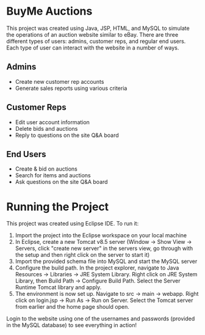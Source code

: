 # BuyMe Auctions

This project was created using Java, JSP, HTML, and MySQL to simulate the operations of an auction website similar to eBay. There are three different types of users: admins, customer reps, and regular end users. Each type of user can interact with the website in a number of ways.

## Admins
- Create new customer rep accounts
- Generate sales reports using various criteria

## Customer Reps
- Edit user account information
- Delete bids and auctions
- Reply to questions on the site Q&A board

## End Users
- Create & bid on auctions
- Search for items and auctions
- Ask questions on the site Q&A board

# Running the Project

This project was created using Eclipse IDE. To run it:

1. Import the project into the Eclipse workspace on your local machine
2. In Eclipse, create a new Tomcat v8.5 server (Window -> Show View -> Servers, click "create new server" in the servers view, go through with the setup and then right click on the server to start it)
3. Import the provided schema file into MySQL and start the MySQL server
4. Configure the build path. In the project explorer, navigate to Java Resources -> Libraries -> JRE System Library. Right click on JRE System Library, then Build Path -> Configure Build Path. Select the Server Runtime Tomcat library and apply.
5. The environment is now set up. Navigate to src -> main -> webapp. Right click on login.jsp -> Run As -> Run on Server. Select the Tomcat server from earlier and the home page should open.

Login to the website using one of the usernames and passwords (provided in the MySQL database) to see everything in action!





